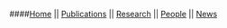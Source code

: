 ####[Home](index.html) || [Publications](pubs.html) || [Research](research.html) || [People](people.html) || [News](news.html)